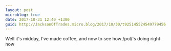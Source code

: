 ```yaml
---
layout: post
microblog: true
date: 2017-10-31 12:40 +1300
guid: http://JacksonOfTrades.micro.blog/2017/10/30/t925145524549779456.html
---
```

Well it's midday, I've made coffee, and now to see how /pol/'s doing right now
